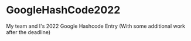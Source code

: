 # GoogleHashCode2022
My team and I's 2022 Google Hashcode Entry (With some additional work after the deadline)
